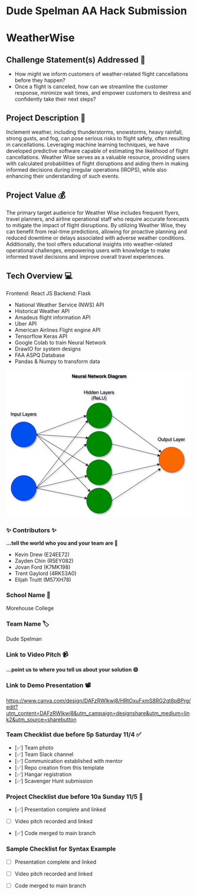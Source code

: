# Dude Spelman AA Hack Submission

# WeatherWise

## Challenge Statement(s) Addressed 🎯
- How might we inform customers of weather-related flight cancellations before they happen?
- Once a flight is canceled, how can we streamline the customer response, minimize wait times, and empower customers to destress and confidently take their next steps?

## Project Description 🤯
Inclement weather, including thunderstorms, snowstorms, heavy rainfall, strong gusts, and fog, can pose serious risks to flight safety, often resulting in cancellations. Leveraging machine learning techniques, we have developed predictive software capable of estimating the likelihood of flight cancellations. Weather Wise serves as a valuable resource, providing users with calculated probabilities of flight disruptions and aiding them in making informed decisions during irregular operations (IROPS), while also enhancing their understanding of such events.

## Project Value 💰
The primary target audience for Weather Wise includes frequent flyers, travel planners, and airline operational staff who require accurate forecasts to mitigate the impact of flight disruptions. By utilizing Weather Wise, they can benefit from real-time predictions, allowing for proactive planning and reduced downtime or delays associated with adverse weather conditions. Additionally, the tool offers educational insights into weather-related operational challenges, empowering users with knowledge to make informed travel decisions and improve overall travel experiences.


## Tech Overview 💻
Frontend: React JS
Backend: Flask

* National Weather Service (NWS) API
* Historical Weather API
* Amadeus flight information API
* Uber API
* American Airlines Flight engine API
* Tensorflow Keras API
* Google Colab to train Neural Network
* DrawIO for system designs
* FAA ASPQ Database
* Pandas & Numpy to transform data
<img src="./code-submission/neural_network/neural_network.drawio.png" alt="drawing" width="500"/>

### ✨ Contributors ✨
**...tell the world who you and your team are 🙂**
* Kevin Drew (E24EE72)
* Zayden Chin (R5EY082)
* Jovan Ford (K7MK198)
* Trent Gaylord (4RK53A0)
* Elijah Truitt (M57XH78)

### School Name 🏫
Morehouse College

### Team Name 🏷
Dude Spelman

### Link to Video Pitch 📹
**...point us to where you tell us about your solution 😄**

### Link to Demo Presentation 📽
https://www.canva.com/design/DAFzRWlkwj8/HRtOxuFxmS8RG2gt8pBPrg/edit?utm_content=DAFzRWlkwj8&utm_campaign=designshare&utm_medium=link2&utm_source=sharebutton

### Team Checklist due before 5p Saturday 11/4 ✅
- [✅] Team photo
- [✅] Team Slack channel
- [✅] Communication established with mentor
- [✅] Repo creation from this template
- [✅] Hangar registration
- [✅] Scavenger Hunt submission

### Project Checklist due before 10a Sunday 11/5 🏁
- [✅] Presentation complete and linked
- [ ] Video pitch recorded and linked
- [✅] Code merged to main branch

### Sample Checklist for Syntax Example 
- [ ] Presentation complete and linked
- [ ] Video pitch recorded and linked
- [ ] Code merged to main branch

